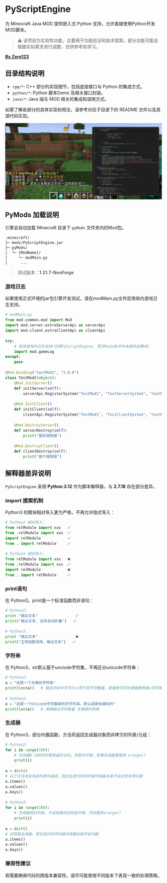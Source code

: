 # PyScriptEngine
为 Minecraft Java MOD 提供嵌入式 Python 支持，允许直接使用Python开发MOD脚本。

> ⚠️ 该项目为实验性功能，主要用于功能验证和技术探索。部分功能可能会根据实际需求进行调整，仅供参考和学习。

**[By Zero123](https://space.bilibili.com/456549011)**

## 目录结构说明
- `cpp/*`: C++ 部分的实现细节，包括底层接口与 Python 的集成方式。
- `python/*`: Python 脚本Demo 及相关接口封装。
- `java/*`: Java 端与 MOD 相关的集成和调用方式。

如需了解各部分的具体实现和用法，请参考对应子目录下的 README 文件以及其源代码实现。

![Main](images/img1.jpg)

## PyMods 加载说明
引擎会自动加载 Minecraft 目录下 `pyMods` 文件夹内的Mod包。
```
.minecraft/
├─ mods/PyScriptEngine.jar
├─ pyMods/
│  └─ {ModName}/
│     └─ modMain.py
|      ...
```
> 测试版本：**1.21.7-NeoForge**

### 游戏日志
如果使用正式环境的jar包引擎开发测试，请在modMain.py文件启用局内游戏日志支持。
```python
# modMain.py
from mod.common.mod import Mod
import mod.server.extraServerApi as serverApi
import mod.client.extraClientApi as clientApi

try:
    # 启用游戏内日志支持(仅限PyScriptEngine, 官方Modsdk中并未提供此模块)
    import mod.gameLog
except:
    pass

@Mod.Binding("testMod1", "1.0.0")
class TestMod1(object):
    @Mod.InitServer()
    def initServer(self):
        serverApi.RegisterSystem("TestMod1", "TestServerSystem", "testMod_1.Server.TestSystem")

    @Mod.InitClient()
    def initClient(self):
        clientApi.RegisterSystem("TestMod1", "TestClientSystem", "testMod_1.Client.TestSystem")

    @Mod.DestroyServer()
    def serverDestroy(self):
        print("服务端销毁")

    @Mod.DestroyClient()
    def clientDestroy(self):
        print("客户端销毁")
```

## 解释器差异说明
`PyScriptEngine` 采用 **Python 3.12** 作为脚本解释器，与 **2.7.18** 存在部分差异。

### import 搜索机制
Python3 的模块相对导入更为严格，不再允许隐式导入：
```python
# Python2 相对导入:
from relModule import xxx   ✅
from .relModule import xxx  ✅
import relModule            ✅
from . import relModule     ✅

# Python3 相对导入:
from relModule import xxx   ❌
from .relModule import xxx  ✅
import relModule            ❌
from . import relModule     ✅
```

### print语句
在 Python3，print是一个标准函数而非语句：
```python
# Python2:
print "输出文本"                 ✅
print("输出文本, 括号自动折叠")   ✅

# Python3:
print "输出文本"                 ❌
print("正常函数调用，输出文本")   ✅
```

### 字符串
在 Python3，str默认基于unciode字符集，不再区分unicode字符串：
```python
# Python2:
a = "这是一个无编码字符串"
print(len(a))   # 输出内存中字节大小而不是字符数量，若需按字符处理需要转换u字符串

# Python3:
a = "这是一个Unicode字符集解析的字符串，默认就是有编码的"
print(len(a))   # 准确输出字符数量 无需额外转换
```

### 生成器
在 Python3，部分内置函数，方法将返回生成器对象而非拷贝的列表/元组：
```python
# Python2:
for i in range(100):
    # 先创建0-100的列表再遍历访问，有额外开销，若需生成器需使用 xrange()
    print(i)

a = dict()
# 以下方法将会构造列表并返回，因此在迭代的同时操作容器本身不会出现异常问题
a.items()
a.values()
a.keys()

# Python3:
for i in range(100):
    # 生成器而非列表，不会有额外的构造开销，同时废弃xrange()
    print(i)

a = dict()
# 同样是生成器，若在迭代的同时操作容器会破坏迭代器
a.items()
a.values()
a.keys()
```

### 兼容性建议
若需要确保代码的跨版本兼容性，请尽可能使用不同版本下表现一致的处理策略。